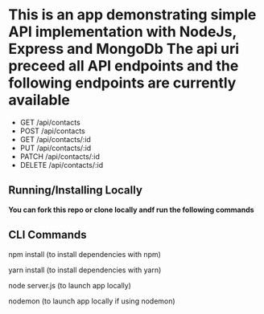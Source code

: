 # This is an app demonstrating simple API implementation with NodeJs, Express and MongoDb The api uri preceed all API endpoints and the following endpoints are currently available

- GET /api/contacts
- POST /api/contacts
- GET /api/contacts/:id
- PUT /api/contacts/:id
- PATCH /api/contacts/:id
- DELETE /api/contacts/:id

## Running/Installing Locally

**You can fork this repo or clone locally andf run the following commands**

## CLI Commands

npm install (to install dependencies with npm)

yarn install (to install dependencies with yarn)

node server.js (to launch app locally)

nodemon (to launch app locally if using nodemon)


